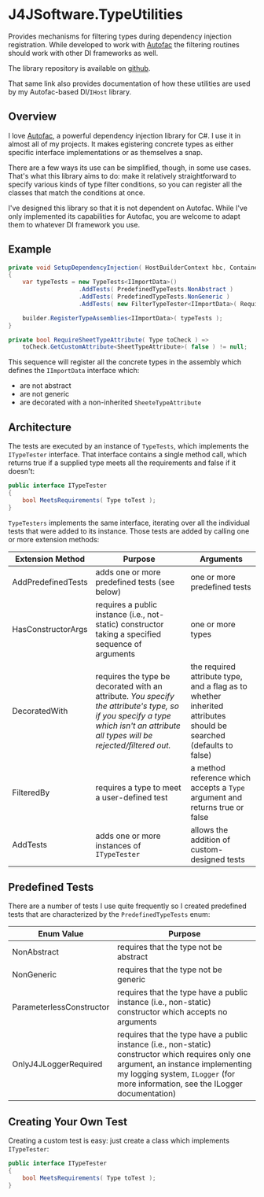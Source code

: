 # J4JSoftware.TypeUtilities

Provides mechanisms for filtering types during dependency injection registration. While developed to work with [Autofac](https://www.autofac.org) the filtering routines should work with other DI frameworks as well.

The library repository is available on [github](https://github.com/markolbert/ProgrammingUtilities/blob/master/TypeUtilities/docs/readme.md).

That same link also provides documentation of how these utilities are used by my Autofac-based DI/`IHost` library.

## Overview

I love [Autofac](https://www.autofac.org), a powerful dependency injection library for C#. I use it in almost all of my projects. It makes egistering concrete types as either specific interface implementations or as themselves a snap.

There are a few ways its use can be simplified, though, in some use cases. That's what this library aims to do: make it relatively straightforward to specify various kinds of type filter conditions, so you can register all the classes that match the conditions at once.

I've designed this library so that it is not dependent on Autofac. While I've only implemented its capabilities for Autofac, you are welcome to adapt them to whatever DI framework you use.

## Example

```csharp
private void SetupDependencyInjection( HostBuilderContext hbc, ContainerBuilder builder )
{
    var typeTests = new TypeTests<IImportData>()
                    .AddTests( PredefinedTypeTests.NonAbstract )
                    .AddTests( PredefinedTypeTests.NonGeneric )
                    .AddTests( new FilterTypeTester<IImportData>( RequireSheetTypeAttribute ) );

    builder.RegisterTypeAssemblies<IImportData>( typeTests );
}

private bool RequireSheetTypeAttribute( Type toCheck ) =>
    toCheck.GetCustomAttribute<SheetTypeAttribute>( false ) != null;
```

This sequence will register all the concrete types in the assembly which defines the `IImportData` interface which:

- are not abstract
- are not generic
- are decorated with a non-inherited `SheeteTypeAttribute`

## Architecture

The tests are executed by an instance of `TypeTests`, which implements the `ITypeTester` interface. That interface contains a single method call, which returns true if a supplied type meets all the requirements and false if it doesn't:

```csharp
public interface ITypeTester
{
    bool MeetsRequirements( Type toTest );
}
```

`TypeTesters` implements the same interface, iterating over all the individual tests that were added to its instance. Those tests are added by calling one or more extension methods:

|Extension Method|Purpose|Arguments|
|----------------|-------|---------|
|AddPredefinedTests|adds one or more predefined tests (see below)|one or more predefined tests|
|HasConstructorArgs|requires a public instance (i.e., not-static) constructor taking a specified sequence of arguments|one or more types|
|DecoratedWith|requires the type be decorated with an attribute. *You specify the attribute's type, so if you specify a type which isn't an attribute all types will be rejected/filtered out.*|the required attribute type, and a flag as to whether inherited attributes should be searched (defaults to false)|
|FilteredBy|requires a type to meet a user-defined test|a method reference which accepts a `Type` argument and returns true or false|
|AddTests|adds one or more instances of `ITypeTester`|allows the addition of custom-designed tests|

## Predefined Tests

There are a number of tests I use quite frequently so I created predefined tests that are characterized by the `PredefinedTypeTests` enum:

|Enum Value|Purpose|
|----------|-------|
|NonAbstract|requires that the type not be abstract|
|NonGeneric|requires that the type not be generic|
|ParameterlessConstructor|requires that the type have a public instance (i.e., non-static) constructor which accepts no arguments|
|OnlyJ4JLoggerRequired|requires that the type have a public instance (i.e., non-static) constructor which requires only one argument, an instance implementing my logging system, `ILogger` (for more information, see the ILogger documentation)|

## Creating Your Own Test

Creating a custom test is easy: just create a class which implements `ITypeTester`:

```csharp
public interface ITypeTester
{
    bool MeetsRequirements( Type toTest );
}
```
